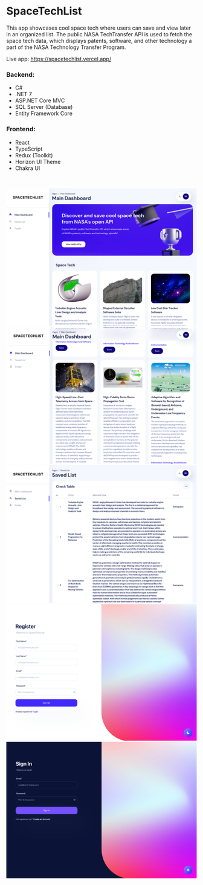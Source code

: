 # SpaceTechList

This app showcases cool space tech where users can save and view later in an organized list. The public NASA TechTransfer API is used to fetch the space tech data, which displays patents, software, and other technology a part of the NASA Technology Transfer Program.

Live app: https://spacetechlist.vercel.app/

### Backend:
- C# 
- .NET 7
- ASP.NET Core MVC
- SQL Server (Database)
- Entity Framework Core

### Frontend:
- React
- TypeScript
- Redux (Toolkit)
- Horizon UI Theme
- Chakra UI

&nbsp;

![SpaceTechList main dashboard page](https://github.com/jonathanleejono/SpaceTechList/blob/main/assets/stl_main.png)
![Main dashboard page with space tech sections displayed](https://github.com/jonathanleejono/SpaceTechList/blob/main/assets/stl_main2.png)
![User's saved space tech list](https://github.com/jonathanleejono/SpaceTechList/blob/main/assets/stl_savedlist.png)
![Register page with gradient background](https://github.com/jonathanleejono/SpaceTechList/blob/main/assets/stl_register.png)
![Sign in page in dark mode with gradient](https://github.com/jonathanleejono/SpaceTechList/blob/main/assets/stl_signin_dark.png)
